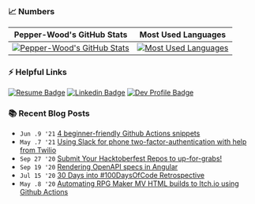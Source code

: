 ### 📈 Numbers

| Pepper-Wood's GitHub Stats | Most Used Languages |
| --- | --- |
| [![Pepper-Wood's GitHub Stats](https://github-readme-stats.vercel.app/api?username=Pepper-Wood&count_private=true&show_icons=true&hide_border=true&hide_rank=true&hide_title=true)](https://github.com/Pepper-Wood/github-readme-stats) | [![Most Used Languages](https://github-readme-stats.vercel.app/api/top-langs/?username=Pepper-Wood&show_icons=true&hide_border=true&langs_count=5&layout=compact&hide_title=true)](https://github.com/Pepper-Wood/github-readme-stats) |


### ⚡ Helpful Links

[![Resume Badge](https://img.shields.io/badge/Resume-ed1c24?style=for-the-badge&link=https://resume.io/r/It5v1XzFU)](https://resume.io/r/It5v1XzFU)
[![Linkedin Badge](https://img.shields.io/badge/-LinkedIn-blue?style=for-the-badge&logo=Linkedin&logoColor=white&link=https://www.linkedin.com/in/kathryn-dipippo-530815101)](https://www.linkedin.com/in/kathryn-dipippo-530815101)
[![Dev Profile Badge](https://img.shields.io/badge/Blog-0A0A0A?style=for-the-badge&logo=dev.to&logoColor=white&link=https://dev.to/pepperwood)](https://dev.to/pepperwood)


### 📚 Recent Blog Posts
- `Jun .9 '21` [4 beginner-friendly Github Actions snippets](https://dev.to/pepperwood/4-beginner-friendly-github-actions-snippets-4n72)
- `May .7 '21` [Using Slack for phone two-factor-authentication with help from Twilio](https://dev.to/pepperwood/using-slack-for-phone-two-factor-authentication-with-help-from-twilio-40eb)
- `Sep 27 '20` [Submit Your Hacktoberfest Repos to up-for-grabs!](https://dev.to/pepperwood/submit-your-hacktoberfest-repos-to-up-for-grabs-1a3)
- `Sep 19 '20` [Rendering OpenAPI specs in Angular](https://dev.to/pepperwood/rendering-openapi-specs-in-angular-582f)
- `Jul 15 '20` [30 Days into #100DaysOfCode Retrospective](https://dev.to/pepperwood/30-days-into-100daysofcode-retrospective-1fo7)
- `May .8 '20` [Automating RPG Maker MV HTML builds to Itch.io using Github Actions](https://dev.to/pepperwood/automating-rpg-maker-mv-html-builds-to-itch-io-using-github-actions-3n02)
